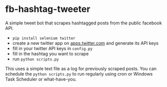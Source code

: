 # fb-hashtag-tweeter
A simple tweet bot that scrapes hashtagged posts from the public facebook API. 

- `pip install selenium twitter`
- create a new twitter app on [apps.twitter.com](www.apps.twitter.com) and generate its API keys
- fill in your twitter API keys in `config.py`
- fill in the hashtag you want to scrape
- run `python scripts.py`

This uses a simple text file as a log for previously scraped posts. You can schedule the `python scripts.py` to run regularly using cron or Windows Task Scheduler or what-have-you.
